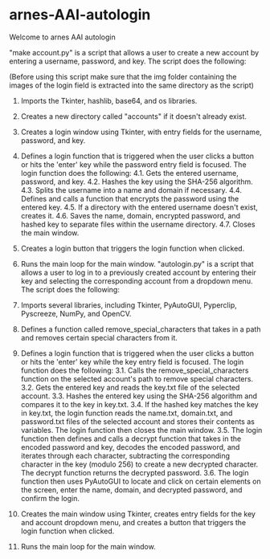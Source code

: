 # arnes-AAI-autologin
Welcome to arnes AAI autologin

"make account.py" is a script that allows a user to create a new account by entering a username, password, and key. The script does the following:

(Before using this script make sure that the img folder containing the images of the login field is extracted into the same directory as the script)


1. 	Imports the Tkinter, hashlib, base64, and os libraries.
2.	Creates a new directory called "accounts" if it doesn't already exist.
3.	Creates a login window using Tkinter, with entry fields for the username, password, and key.
4.	Defines a login function that is triggered when the user clicks a button or hits the 'enter' key while the password entry field is focused. The login function does the following:
	4.1.	Gets the entered username, password, and key.
	4.2.	Hashes the key using the SHA-256 algorithm.
	4.3.	Splits the username into a name and domain if necessary.
	4.4.	Defines and calls a function that encrypts the password using the entered key.
	4.5.	If a directory with the entered username doesn't exist, creates it.
	4.6.	Saves the name, domain, encrypted password, and hashed key to separate files within the username directory.
	4.7.	Closes the main window.
5.	Creates a login button that triggers the login function when clicked.
6.	Runs the main loop for the main window.
"autologin.py" is a script that allows a user to log in to a previously created account by entering their key and selecting the corresponding account from a dropdown menu. The script does the following:

1.	Imports several libraries, including Tkinter, PyAutoGUI, Pyperclip, Pyscreeze, NumPy, and OpenCV.
2.	Defines a function called remove_special_characters that takes in a path and removes certain special characters from it.
3.	Defines a login function that is triggered when the user clicks a button or hits the 'enter' key while the key entry field is focused. The login function does the following:
	3.1.	Calls the remove_special_characters function on the selected account's path to remove special characters.
	3.2.	Gets the entered key and reads the key.txt file of the selected account.
	3.3.	Hashes the entered key using the SHA-256 algorithm and compares it to the key in key.txt.
	3.4.	If the hashed key matches the key in key.txt, the login function reads the name.txt, domain.txt, and password.txt files of the selected account and stores their contents as variables. The login function then closes the main window.
	3.5.	The login function then defines and calls a decrypt function that takes in the encoded password and key, decodes the encoded password, and iterates through each character, subtracting the corresponding character in the key (modulo 256) to create a new decrypted character. The decrypt function returns the decrypted password.
	3.6.	The login function then uses PyAutoGUI to locate and click on certain elements on the screen, enter the name, domain, and decrypted password, and confirm the login.
4.	Creates the main window using Tkinter, creates entry fields for the key and account dropdown menu, and creates a button that triggers the login function when clicked.
5.	Runs the main loop for the main window.



